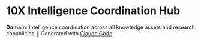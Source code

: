 # 10X Intelligence Coordination Hub
**Domain**: Intelligence coordination across all knowledge assets and research capabilities
🤖 Generated with [Claude Code](https://claude.ai/code)
